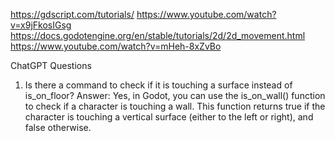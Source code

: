 https://gdscript.com/tutorials/
https://www.youtube.com/watch?v=x9jFkosIGsg
https://docs.godotengine.org/en/stable/tutorials/2d/2d_movement.html
https://www.youtube.com/watch?v=mHeh-8xZvBo

ChatGPT Questions
1. Is there a command to check if it is touching a surface instead of is_on_floor?
  Answer: Yes, in Godot, you can use the is_on_wall() function to check if a character is touching a wall. This function returns true if the character is touching a vertical surface (either to the left or right), and false otherwise.
